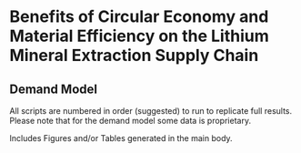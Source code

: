 # Benefits of Circular Economy and Material Efficiency on the Lithium Mineral Extraction Supply Chain

## Demand Model

All scripts are numbered in order (suggested) to run to replicate full results. Please note that for the demand model some data is proprietary.

Includes Figures and/or Tables generated in the main body.